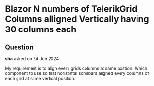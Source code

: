 # Blazor N numbers of TelerikGrid Columns alligned Vertically having 30 columns each

## Question

**sha** asked on 24 Jun 2024

My requirement is to align every grids columns at same postion. Which component to use so that horizontal scrolbars aligned every columns of each grid at same vertical position.
